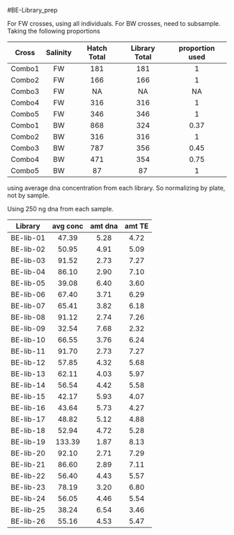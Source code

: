 #BE-Library_prep

For FW crosses, using all individuals.
For BW crosses, need to subsample. Taking the following proportions

|Cross| Salinity | Hatch Total | Library Total | proportion used|
|:---:|:---:|:---:|:---:|:---:|
Combo1 | FW | 181 | 181 | 1
Combo2 | FW | 166 | 166 | 1
Combo3 | FW | NA  | NA  | NA
Combo4 | FW | 316 | 316 | 1
Combo5 | FW | 346 | 346 | 1
Combo1 | BW | 868 | 324 | 0.37
Combo2 | BW | 316 | 316 | 1 
Combo3 | BW | 787 | 356 | 0.45
Combo4 | BW | 471 | 354 | 0.75
Combo5 | BW | 87  | 87  | 1

using average dna concentration from each library. So normalizing by plate, not by sample.

Using 250 ng dna from each sample.

|Library| avg conc | amt dna | amt TE | 
|:---:|:---:|:---:|:---:|
BE-lib-01 |	47.39	| 5.28	| 4.72
BE-lib-02 |	50.95	| 4.91	| 5.09
BE-lib-03 |	91.52	| 2.73	| 7.27
BE-lib-04 |	86.10	| 2.90	| 7.10
BE-lib-05 |	39.08	| 6.40	| 3.60
BE-lib-06 |	67.40	| 3.71	| 6.29
BE-lib-07 |	65.41	| 3.82	| 6.18
BE-lib-08 |	91.12	| 2.74	| 7.26
BE-lib-09 |	32.54	| 7.68	| 2.32
BE-lib-10 |	66.55	| 3.76	| 6.24
BE-lib-11 |	91.70	| 2.73	| 7.27
BE-lib-12 |	57.85	| 4.32	| 5.68
BE-lib-13 |	62.11	| 4.03	| 5.97
BE-lib-14 |	56.54	| 4.42	| 5.58
BE-lib-15 |	42.17	| 5.93	| 4.07
BE-lib-16 |	43.64	| 5.73	| 4.27
BE-lib-17 |	48.82	| 5.12	| 4.88
BE-lib-18 |	52.94	| 4.72	| 5.28
BE-lib-19 |	133.39| 	1.87| 	8.13
BE-lib-20 |	92.10	| 2.71	| 7.29
BE-lib-21 |	86.60	| 2.89	| 7.11
BE-lib-22 |	56.40	| 4.43	| 5.57
BE-lib-23 |	78.19	| 3.20	| 6.80
BE-lib-24 |	56.05	| 4.46	| 5.54
BE-lib-25 |	38.24	| 6.54	| 3.46
BE-lib-26 |	55.16	| 4.53	| 5.47

